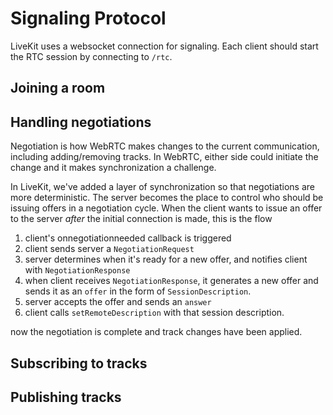 # Signaling Protocol

LiveKit uses a websocket connection for signaling. Each client should start the RTC session by connecting to `/rtc`.

## Joining a room

## Handling negotiations

Negotiation is how WebRTC makes changes to the current communication, including adding/removing tracks. In WebRTC, either side could initiate the change and it makes synchronization a challenge.

In LiveKit, we've added a layer of synchronization so that negotiations are more deterministic. The server becomes the place to control who should be issuing offers in a negotiation cycle. When the client wants to issue an offer to the server _after_ the initial connection is made, this is the flow

1. client's onnegotiationneeded callback is triggered
2. client sends server a `NegotiationRequest`
3. server determines when it's ready for a new offer, and notifies client with `NegotiationResponse`
4. when client receives `NegotiationResponse`, it generates a new offer and sends it as an `offer` in the form of `SessionDescription`.
5. server accepts the offer and sends an `answer`
6. client calls `setRemoteDescription` with that session description.

now the negotiation is complete and track changes have been applied.

## Subscribing to tracks

## Publishing tracks
